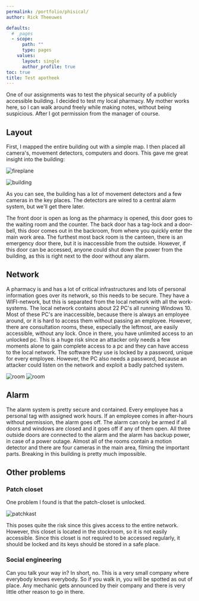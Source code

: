```yaml
---
permalink: /portfolio/phisical/
author: Rick Theeuwes

defaults:
  # _pages
  - scope:
      path: ""
      type: pages
    values:
      layout: single
      author_profile: true
toc: true
title: Test apotheek
---
```


One of our assignments was to test the physical security of a publicly accessible building. I decided to test my local pharmacy. My mother works here, so I can walk around freely while making notes, without being suspicious. After I got permission from the manager of course.

## Layout

First, I mapped the entire building out with a simple map. I then placed all camera's, movement detectors, computers and doors. This gave me great insight into the building:

![fireplane](/assets/images/pysik/fireplan.jpg)

![building](/assets/images/pysik/building.jpg)

As you can see, the building has a lot of movement detectors and a few cameras in the key places. The detectors are wired to a central alarm system, but we'll get there later.

The front door is open as long as the pharmacy is opened, this door goes to the waiting room and the counter. The back door has a tag-lock and a door-bell, this door comes out in the backroom, from where you quickly enter the main work area. The furthest most back room is the canteen, there is an emergency door there, but it is inaccessible from the outside. However, if this door can be accessed, anyone could shut down the power from the building, as this is right next to the door without any alarm.

## Network

A pharmacy is and has a lot of critical infrastructures and lots of personal information goes over its network, so this needs to be secure. They have a WIFI-network, but this is separated from the local network with all the work-systems. The local network contains about 22 PC's all running Windows 10. Most of these PC's are inaccessible, because there is always an employee around, or it is hard to access them without passing an employee. However, there are consultation rooms, these, especially the leftmost, are easily accessible, without any lock. Once in there, you have unlimited access to an unlocked pc. This is a huge risk since an attacker only needs a few moments alone to gain complete access to a pc and they can have access to the local network. The software they use is locked by a password, unique for every employee. However, the PC also needs a password, because an attacker could listen on the network and exploit a badly patched system.

![room](/assets/images/pysik/room.jpg)
![room](/assets/images/pysik/pc.jpg)

## Alarm

The alarm system is pretty secure and contained. Every employee has a personal tag with assigned work hours. If an employee comes in after-hours without permission, the alarm goes off. The alarm can only be armed if all doors and windows are closed and it goes off if any of them open. All three outside doors are connected to the alarm and the alarm has backup power, in case of a power outage. Almost all of the rooms contain a motion detector and there are four cameras in the main area, filming the important parts. Breaking in this building is pretty much impossible.

## Other problems

### Patch closet

One problem I found is that the patch-closet is unlocked.

![patchkast](/assets/images/pysik/patchkast.jpg)

This poses quite the risk since this gives access to the entire network. However, this closet is located in the stockroom, so it is not easily accessible. Since this closet is not required to be accessed regularly, it should be locked and its keys should be stored in a safe place.

### Social engineering

Can you talk your way in? In short, no. This is a very small company where everybody knows everybody. So if you walk in, you will be spotted as out of place. Any mechanic gets announced by their company and there is very little other reason to go in there.
